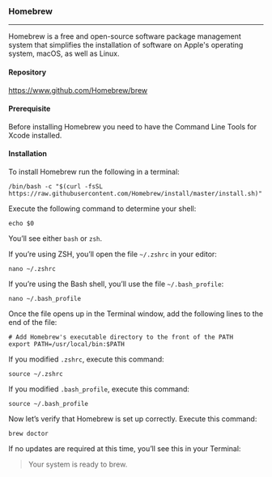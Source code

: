 ### Homebrew
---
Homebrew is a free and open-source software package management system that simplifies the installation of software on Apple's operating system, macOS, as well as Linux. 

#### Repository
https://www.github.com/Homebrew/brew

#### Prerequisite 
Before installing Homebrew you need to have the Command Line Tools for Xcode installed.

#### Installation
To install Homebrew run the following in a terminal:
```
/bin/bash -c "$(curl -fsSL https://raw.githubusercontent.com/Homebrew/install/master/install.sh)"
```

Execute the following command to determine your shell:
```
echo $0
```
You’ll see either `bash` or `zsh`.

If you’re using ZSH, you’ll open the file `~/.zshrc` in your editor:
```
nano ~/.zshrc
```

If you’re using the Bash shell, you’ll use the file `~/.bash_profile`:
```
nano ~/.bash_profile
```

Once the file opens up in the Terminal window, add the following lines to the end of the file:
```
# Add Homebrew's executable directory to the front of the PATH
export PATH=/usr/local/bin:$PATH
```

If you modified `.zshrc`, execute this command:
```
source ~/.zshrc
```

If you modified `.bash_profile`, execute this command:
```
source ~/.bash_profile
```

Now let’s verify that Homebrew is set up correctly. Execute this command:
```
brew doctor
```
If no updates are required at this time, you’ll see this in your Terminal:

>Your system is ready to brew.

